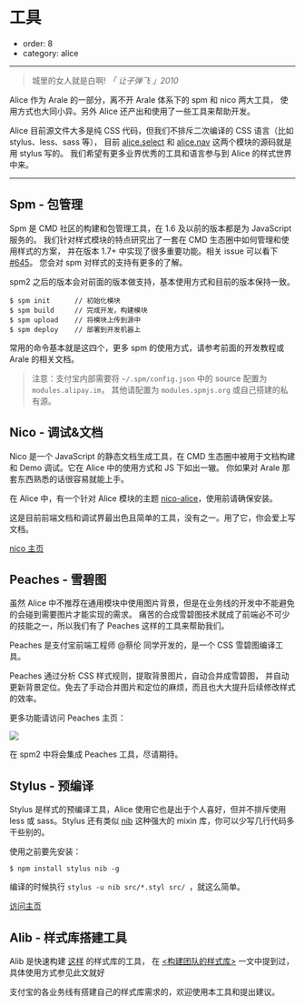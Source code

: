 # 工具

- order: 8
- category: alice

---

> 城里的女人就是白啊! *「 让子弹飞 」2010*

Alice 作为 Arale 的一部分，离不开 Arale 体系下的 spm 和 nico 两大工具，
使用方式也大同小异。另外 Alice 还产出和使用了一些工具来帮助开发。

Alice 目前源文件大多是纯 CSS 代码，但我们不排斥二次编译的 CSS 语言（比如 stylus、less、sass 等），
目前 [alice.select](http://aliceui.org/select) 和 [alice.nav](http://aliceui.org/nav) 这两个模块的源码就是用 stylus 写的。
我们希望有更多业界优秀的工具和语言参与到 Alice 的样式世界中来。

---

## Spm - 包管理

Spm 是 CMD 社区的构建和包管理工具，在 1.6 及以前的版本都是为 JavaScript 服务的。
我们针对样式模块的特点研究出了一套在 CMD 生态圈中如何管理和使用样式的方案，
并在版本 1.7+ 中实现了很多重要功能。相关 issue 可以看下 [#645](https://github.com/spmjs/spm/issues/645)。
您会对 spm 对样式的支持有更多的了解。

spm2 之后的版本会对前面的版本做支持，基本使用方式和目前的版本保持一致。

```
$ spm init      // 初始化模块
$ spm build     // 完成开发，构建模块
$ spm upload    // 将模块上传到源中
$ spm deploy    // 部署到开发机器上
```

常用的命令基本就是这四个，更多 spm 的使用方式，请参考前面的开发教程或 Arale 的相关文档。

> 注意：支付宝内部需要将 `~/.spm/config.json` 中的 source 配置为 `modules.alipay.im`，
其他请配置为 `modules.spmjs.org` 或自己搭建的私有源。


## Nico - 调试&文档

Nico 是一个 JavaScript 的静态文档生成工具，在 CMD 生态圈中被用于文档构建和 Demo 调试。它在 Alice 中的使用方式和 JS 下如出一辙。
你如果对 Arale 那套东西熟悉的话很容易就能上手。

在 Alice 中，有一个针对 Alice 模块的主题 [nico-alice](https://github.com/aliceui/nico-alice)，使用前请确保安装。

这是目前前端文档和调试界最出色且简单的工具，没有之一。用了它，你会爱上写文档。

[nico 主页](http://lab.lepture.com/nico/)

## Peaches - 雪碧图

虽然 Alice 中不推荐在通用模块中使用图片背景，但是在业务线的开发中不能避免的会碰到需要图片才能实现的需求。
痛苦的合成雪碧图技术就成了前端必不可少的技能之一，所以我们有了 Peaches 这样的工具来帮助我们。

Peaches 是支付宝前端工程师 @蔡伦 同学开发的，是一个 CSS 雪碧图编译工具。

Peaches 通过分析 CSS 样式规则，提取背景图片，自动合并成雪碧图，
并自动更新背景定位。免去了手动合并图片和定位的麻烦，而且也大大提升后续修改样式的效率。

更多功能请访问 Peaches 主页：

[![](https://raw.github.com/slowhost/upload/1362839444253/peaches.png)](http://peaches.io/)

在 spm2 中将会集成 Peaches 工具，尽请期待。

## Stylus - 预编译

Stylus 是样式的预编译工具，Alice 使用它也是出于个人喜好，但并不排斥使用 less 或 sass。Stylus 还有类似 [nib](https://github.com/visionmedia/nib) 这种强大的 mixin 库，你可以少写几行代码多干些别的。

使用之前要先安装：

```
$ npm install stylus nib -g
```

编译的时候执行 `stylus -u nib src/*.styl src/ `，就这么简单。


[访问主页](http://learnboost.github.com/stylus/)

## Alib - 样式库搭建工具

Alib 是快速构建 [这样](http://aliceui.org/Alib) 的样式库的工具，
在 [<构建团队的样式库>](/docs/build.html#构建团队的样式库) 一文中提到过，具体使用方式参见此文就好


支付宝的各业务线有搭建自己的样式库需求的，欢迎使用本工具和提出建议。
